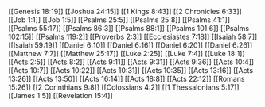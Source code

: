 [[Genesis 18:19]]
[[Joshua 24:15]]
[[1 Kings 8:43]]
[[2 Chronicles 6:33]]
[[Job 1:1]]
[[Job 1:5]]
[[Psalms 25:5]]
[[Psalms 25:8]]
[[Psalms 41:1]]
[[Psalms 55:17]]
[[Psalms 86:3]]
[[Psalms 88:1]]
[[Psalms 101:6]]
[[Psalms 102:15]]
[[Psalms 119:2]]
[[Proverbs 2:3]]
[[Ecclesiastes 7:18]]
[[Isaiah 58:7]]
[[Isaiah 59:19]]
[[Daniel 6:10]]
[[Daniel 6:16]]
[[Daniel 6:20]]
[[Daniel 6:26]]
[[Matthew 7:7]]
[[Matthew 25:17]]
[[Luke 2:25]]
[[Luke 7:4]]
[[Luke 18:1]]
[[Acts 2:5]]
[[Acts 8:2]]
[[Acts 9:11]]
[[Acts 9:31]]
[[Acts 9:36]]
[[Acts 10:4]]
[[Acts 10:7]]
[[Acts 10:22]]
[[Acts 10:31]]
[[Acts 10:35]]
[[Acts 13:16]]
[[Acts 13:26]]
[[Acts 13:50]]
[[Acts 16:14]]
[[Acts 18:8]]
[[Acts 22:12]]
[[Romans 15:26]]
[[2 Corinthians 9:8]]
[[Colossians 4:2]]
[[1 Thessalonians 5:17]]
[[James 1:5]]
[[Revelation 15:4]]

